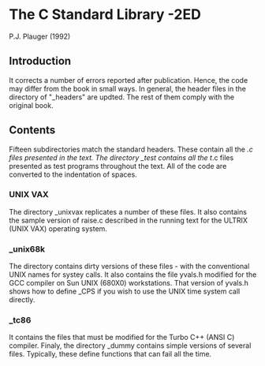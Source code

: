 # The C Standard Library -2ED
P.J. Plauger (1992)

## Introduction

It corrects a number of errors reported after publication. Hence, the code 
may differ from the book in small ways. In general, the header files in the 
directory of "_headers" are updted. The rest of them comply with the original
book. 

## Contents

Fifteen subdirectories match the standard headers. These contain all the *.c 
files presented in the text. The directory _test contains all the t*.c files 
presented as test programs throughout the text. All of the code are converted 
to the indentation of spaces. 

### UNIX VAX
The directory _unixvax replicates a number of these files. It also contains
the sample version of raise.c described in the running text for the ULTRIX
(UNIX VAX) operating system. 

### _unix68k

The directory contains dirty versions of these files - with the conventional 
UNIX names for systey calls. It also contains the file yvals.h modified for 
the GCC compiler on Sun UNIX (680X0) workstations. That version of yvals.h 
shows how to define _CPS if you wish to use the UNIX time system call directly. 

### _tc86 

It contains the files that must be modified for the Turbo C++ (ANSI C)
compiler. Finaly, the directory _dummy contains simple versions of several
files. Typically, these define functions that can fail all the time. 
